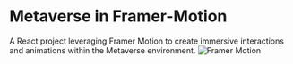 # Metaverse in Framer-Motion
 A React project leveraging Framer Motion to create immersive interactions and animations within the Metaverse environment.
![Framer Motion](https://github.com/shrutigajera102/Metaverse-in-Framer-Motion/assets/146714862/9a054687-ab3c-46a7-a396-60eba61c5a62)
